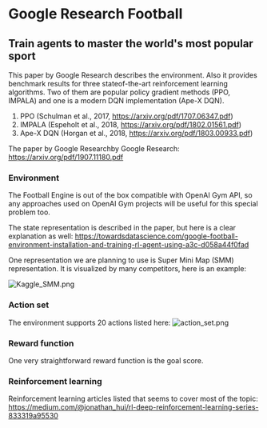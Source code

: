 # Google Research Football
## Train agents to master the world's most popular sport

This paper by Google Research describes the environment. Also it provides benchmark results for three stateof-the-art reinforcement learning algorithms. Two of them are popular policy gradient methods (PPO, IMPALA) and one is a modern DQN implementation (Ape-X DQN).

1. PPO (Schulman et al., 2017, https://arxiv.org/pdf/1707.06347.pdf)
1. IMPALA (Espeholt et al., 2018, https://arxiv.org/pdf/1802.01561.pdf)
1. Ape-X DQN (Horgan et al., 2018, https://arxiv.org/pdf/1803.00933.pdf)

The paper by Google Researchby Google Research: https://arxiv.org/pdf/1907.11180.pdf



### Environment
The Football Engine is out of the box compatible with OpenAI Gym API, so any approaches used on OpenAI Gym projects will be useful for this special problem too.

The state representation is described in the paper, but here is a clear explanation as well:
https://towardsdatascience.com/google-football-environment-installation-and-training-rl-agent-using-a3c-d058a44f0fad

One representation we are planning to use is Super Mini Map (SMM) representation. It is visualized by many competitors, here is an example:

![Kaggle_SMM.png](attachment:pics/Kaggle_SMM.png)

### Action set
The environment supports 20 actions listed here:
![action_set.png](attachment:pics/action_set.png)

### Reward function
One very straightforward reward function is the goal score.


### Reinforcement learning
Reinforcement learning articles listed that seems to cover most of the topic:
https://medium.com/@jonathan_hui/rl-deep-reinforcement-learning-series-833319a95530